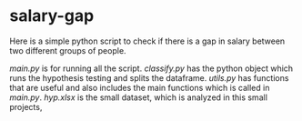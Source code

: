 # salary-gap

Here is a simple python script to check if there is a gap in salary between two different groups of people.

*main.py* is for running all the script.
*classify.py* has the python object which runs the hypothesis testing and splits the dataframe.
*utils.py* has functions that are useful and also includes the main functions which is called in *main.py*.
*hyp.xlsx* is the small dataset, which is analyzed in this small projects,
